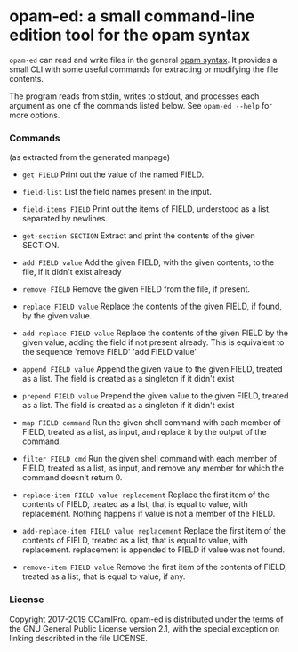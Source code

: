 # opam-ed: a small command-line edition tool for the opam syntax

`opam-ed` can read and write files in the general
[opam syntax](http://opam.ocaml.org/doc/2.0/Manual.html#Commonfileformat). It
provides a small CLI with some useful commands for extracting or modifying the
file contents.

The program reads from stdin, writes to stdout, and processes each argument as
one of the commands listed below. See `opam-ed --help` for more options.

### Commands

(as extracted from the generated manpage)

- `get FIELD`
    Print out the value of the named FIELD.

- `field-list`
    List the field names present in the input.

- `field-items FIELD`
    Print out the items of FIELD, understood as a list, separated by
    newlines.

- `get-section SECTION`
    Extract and print the contents of the given SECTION.

- `add FIELD value`
    Add the given FIELD, with the given contents, to the file, if it
    didn't exist already

- `remove FIELD`
    Remove the given FIELD from the file, if present.

- `replace FIELD value`
    Replace the contents of the given FIELD, if found, by the given
    value.

- `add-replace FIELD value`
    Replace the contents of the given FIELD by the given value, adding
    the field if not present already. This is equivalent to the
    sequence 'remove FIELD' 'add FIELD value'

- `append FIELD value`
    Append the given value to the given FIELD, treated as a list. The
    field is created as a singleton if it didn't exist

- `prepend FIELD value`
    Prepend the given value to the given FIELD, treated as a list. The
    field is created as a singleton if it didn't exist

- `map FIELD command`
    Run the given shell command with each member of FIELD, treated as
    a list, as input, and replace it by the output of the command.

- `filter FIELD cmd`
    Run the given shell command with each member of FIELD, treated as
    a list, as input, and remove any member for which the command
    doesn't return 0.

- `replace-item FIELD value replacement`
    Replace the first item of the contents of FIELD, treated as a
    list, that is equal to value, with replacement. Nothing happens if
    value is not a member of the FIELD.

- `add-replace-item FIELD value replacement`
    Replace the first item of the contents of FIELD, treated as a
    list, that is equal to value, with replacement. replacement is
    appended to FIELD if value was not found.

- `remove-item FIELD value`
    Remove the first item of the contents of FIELD, treated as a list,
    that is equal to value, if any.

### License

Copyright 2017-2019 OCamlPro.
opam-ed is distributed under the terms of the GNU General Public License
version 2.1, with the special exception on linking describted in the file
LICENSE.
